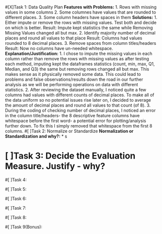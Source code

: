 #[X]Task 1: Data Quality Plan
    **Features with Problems:**
        1. Rows with missing values in some columns
        2. Some columnes have values that are rounded to different places.
        3. Some column headers have spaces in them
    **Solutions:**
        1. Either impute or remove the rows with missing values. Test both and decide on which is better.
            Result: Impute kept statistics the same while Removing Missing Values changed all but max. 
        2. Identify majority number of decimal places and round all values to that place
            Result: Columns had values rounded to 8 decimal places. 
        3. Remove spaces from column titles/headers
            Result: Now no columns have un-needed whitespace. 
    **Explanation/Justification:**
        1. I chose to impute the missing values in each column rather than remove the rows with missing values as after testing each method, imputing kept the dataframes statistics (count, min, max, Q1, Median, and Q3) the same but removing rows changed all but max. This makes sense as it physically removed some data. This could lead to problems and false observations/results down the road in our further analysis as we will be performing operations on data with different statistics. 
        2. After reviewing the dataset manually, I noticed quite a few columns had values with different counts of decimal places. To make all of the data uniform so no potential issues rise later on, I decided to average the amount of decimal places and round all values to that count (of 8). 
        3. During the coding of checking number of decimal places, I noticed an error in the column title/headers- the 8 descriptive feature columns have whitespace before the first word- a potential error for plotting/analysis further down. To fix this I simply removed that whitespace from the first 8 columns. 
#[ ]Task 2: Normalize or Standardize 
    **Normalization or Standardization and why?:**
        * s

# [ ]Task 3: Decide the Evaluation Measure. Justify - why?


#[ ]Task 4: 

#[ ]Task 5: 

#[ ]Task 6: 

#[ ]Task 7: 

#[ ]Task 8: 

#[ ]Task 9(Bonus): 

